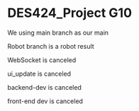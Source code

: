 # DES424_Project G10
We using main branch as our main

Robot branch is a robot result

WebSocket is canceled

ui_update is canceled

backend-dev is canceled

front-end dev is canceled
